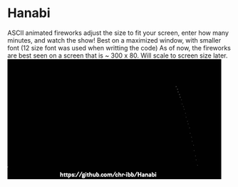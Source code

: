 # Hanabi
ASCII animated fireworks
adjust the size to fit your screen, enter how many minutes, and watch the show!
Best on a maximized window, with smaller font (12 size font was used when writting the code)
As of now, the fireworks are best seen on a screen that is ~ 300 x 80. Will scale to screen size later.
![](demo.gif)
